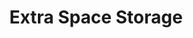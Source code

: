---
title: "Extra Space Storage"
url: /peoria/extra-space-storage-north-75th-avenue/
shop: Mieten
---